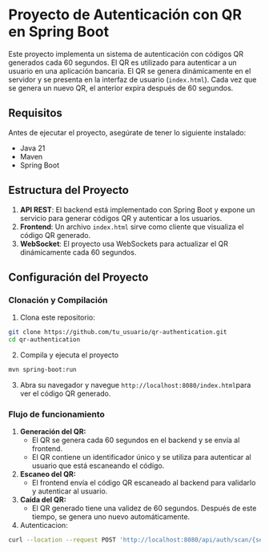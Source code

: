 # Proyecto de Autenticación con QR en Spring Boot

Este proyecto implementa un sistema de autenticación con códigos QR generados cada 60 segundos. El QR es utilizado para autenticar a un usuario en una aplicación bancaria. El QR se genera dinámicamente en el servidor y se presenta en la interfaz de usuario (`index.html`). Cada vez que se genera un nuevo QR, el anterior expira después de 60 segundos.

## Requisitos

Antes de ejecutar el proyecto, asegúrate de tener lo siguiente instalado:

- Java 21
- Maven
- Spring Boot

## Estructura del Proyecto

1. **API REST**: El backend está implementado con Spring Boot y expone un servicio para generar códigos QR y autenticar a los usuarios.
2. **Frontend**: Un archivo `index.html` sirve como cliente que visualiza el código QR generado.
3. **WebSocket**: El proyecto usa WebSockets para actualizar el QR dinámicamente cada 60 segundos.

## Configuración del Proyecto

### Clonación y Compilación

1. Clona este repositorio:

```bash
git clone https://github.com/tu_usuario/qr-authentication.git
cd qr-authentication
```

2. Compila y ejecuta el proyecto

```bash
mvn spring-boot:run
```

3. Abra su navegador y navegue `http://localhost:8080/index.html`para ver el código QR generado.
### Flujo de funcionamiento

1. **Generación del QR:**
    - El QR se genera cada 60 segundos en el backend y se envía al frontend.
    - El QR contiene un identificador único y se utiliza para autenticar al usuario que está escaneando el código.
2. **Escaneo del QR:**
    - El frontend envía el código QR escaneado al backend para validarlo y autenticar al usuario.
3. **Caída del QR:**
    - El QR generado tiene una validez de 60 segundos. Después de este tiempo, se genera uno nuevo automáticamente.
4. Autenticacion:
	
```bash
curl --location --request POST 'http://localhost:8080/api/auth/scan/{sessionId}'
```
